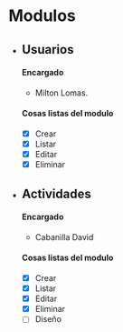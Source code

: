 # Modulos
- ## Usuarios
  #### Encargado
  - Milton Lomas.
  #### Cosas listas del modulo
  - [x] Crear
  - [x] Listar
  - [x] Editar
  - [x] Eliminar
        
- ## Actividades
  #### Encargado
  - Cabanilla David
  #### Cosas listas del modulo
  - [x] Crear
  - [x] Listar
  - [x] Editar
  - [x] Eliminar
  - [ ] Diseño

